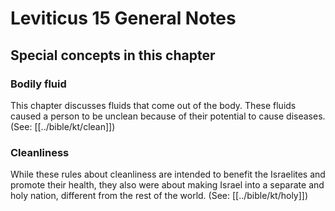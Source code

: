 # Leviticus 15 General Notes
## Special concepts in this chapter

### Bodily fluid
This chapter discusses fluids that come out of the body. These fluids caused a person to be unclean because of their potential to cause diseases. (See: [[../bible/kt/clean]])

### Cleanliness
While these rules about cleanliness are intended to benefit the Israelites and promote their health, they also were about making Israel into a separate and holy nation, different from the rest of the world. (See: [[../bible/kt/holy]])